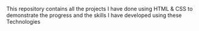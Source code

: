 This repository contains all the projects I have done using HTML & CSS to demonstrate the progress and the skills I have developed using these Technologies
